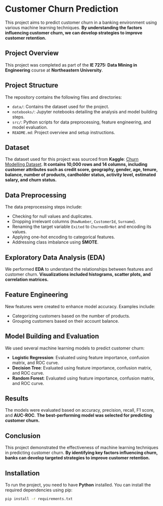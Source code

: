 # Customer Churn Prediction

This project aims to predict customer churn in a banking environment using various machine learning techniques. **By understanding the factors influencing customer churn, we can develop strategies to improve customer retention.**

## **Project Overview**

This project was completed as part of the **IE 7275: Data Mining in Engineering** course at **Northeastern University**.

## **Project Structure**

The repository contains the following files and directories:

- `data/`: Contains the dataset used for the project.
- `notebooks/`: Jupyter notebooks detailing the analysis and model building steps.
- `src/`: Python scripts for data preprocessing, feature engineering, and model evaluation.
- `README.md`: Project overview and setup instructions.

## **Dataset**

The dataset used for this project was sourced from **Kaggle**: [Churn Modelling Dataset](https://www.kaggle.com/datasets/shrutimechlearn/churn-modelling/data). **It contains 10,000 rows and 14 columns, including customer attributes such as credit score, geography, gender, age, tenure, balance, number of products, cardholder status, activity level, estimated salary, and churn status.**


## **Data Preprocessing**

The data preprocessing steps include:

- Checking for null values and duplicates.
- Dropping irrelevant columns (`RowNumber`, `CustomerId`, `Surname`).
- Renaming the target variable `Exited` to `ChurnedOrNot` and encoding its values.
- Applying one-hot encoding to categorical features.
- Addressing class imbalance using **SMOTE**.

## **Exploratory Data Analysis (EDA)**

We performed **EDA** to understand the relationships between features and customer churn. **Visualizations included histograms, scatter plots, and correlation matrices.**

## **Feature Engineering**

New features were created to enhance model accuracy. Examples include:

- Categorizing customers based on the number of products.
- Grouping customers based on their account balance.

## **Model Building and Evaluation**

We used several machine learning models to predict customer churn:

- **Logistic Regression**: Evaluated using feature importance, confusion matrix, and ROC curve.
- **Decision Tree**: Evaluated using feature importance, confusion matrix, and ROC curve.
- **Random Forest**: Evaluated using feature importance, confusion matrix, and ROC curve.

## **Results**

The models were evaluated based on accuracy, precision, recall, F1 score, and **AUC-ROC**. **The best-performing model was selected for predicting customer churn.**

## **Conclusion**

This project demonstrated the effectiveness of machine learning techniques in predicting customer churn. **By identifying key factors influencing churn, banks can develop targeted strategies to improve customer retention.**

## **Installation**

To run the project, you need to have **Python** installed. You can install the required dependencies using pip:

```bash
pip install -r requirements.txt
